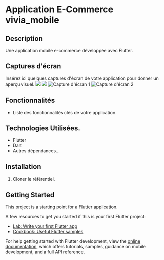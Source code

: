 #  Application E-Commerce vivia_mobile


## Description
Une application mobile e-commerce développée avec Flutter.

## Captures d'écran
Insérez ici quelques captures d'écran de votre application pour donner un aperçu visuel.
![](assets/Screenshot_2023-12-22-02-25-44-56_26a699d6d0823c9fbe674f6a26a24181.jpg)
![](Screenshot_2023-12-22-02-25-36-15_26a699d6d0823c9fbe674f6a26a24181.jpg)
![Capture d'écran 1](Screenshot_2023-12-22-04-43-05-19_26a699d6d0823c9fbe674f6a26a24181.jpg)
![Capture d'écran 2](Screenshot_2023-12-22-02-52-59-60_26a699d6d0823c9fbe674f6a26a24181.jpg)

## Fonctionnalités
- Liste des fonctionnalités clés de votre application.

## Technologies Utilisées.
- Flutter
- Dart
- Autres dépendances...

## Installation
1. Cloner le référentiel.

## Getting Started

This project is a starting point for a Flutter application.

A few resources to get you started if this is your first Flutter project:

- [Lab: Write your first Flutter app](https://docs.flutter.dev/get-started/codelab)
- [Cookbook: Useful Flutter samples](https://docs.flutter.dev/cookbook)

For help getting started with Flutter development, view the
[online documentation](https://docs.flutter.dev/), which offers tutorials,
samples, guidance on mobile development, and a full API reference.
